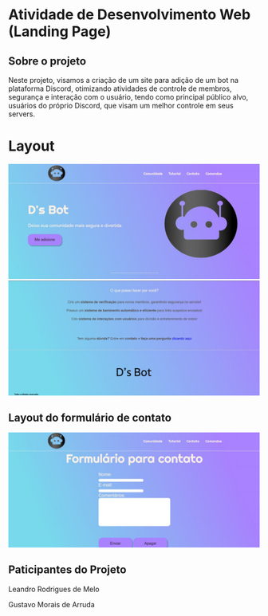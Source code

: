 # Atividade de Desenvolvimento Web (Landing Page)

## Sobre o projeto
Neste projeto, visamos a criação de um site para adição de um bot na plataforma Discord, otimizando atividades de controle de membros, segurança e interação com o usuário, tendo como principal público alvo, usuários do próprio Discord, que visam um melhor controle em seus servers. <p>

# Layout
![Web1](https://github.com/T4v1n/Projeto_DW/blob/main/img/Imagem%20Site%201.jpeg)
![Web2](https://github.com/T4v1n/Projeto_DW/blob/main/img/Imagem%20Site%202.jpeg)

## Layout do formulário de contato
![Web3](https://github.com/T4v1n/Projeto_DW/blob/main/img/Imagem%20Site%203.jpeg)

## Paticipantes do Projeto
Leandro Rodrigues de Melo <p>
Gustavo Morais de Arruda
